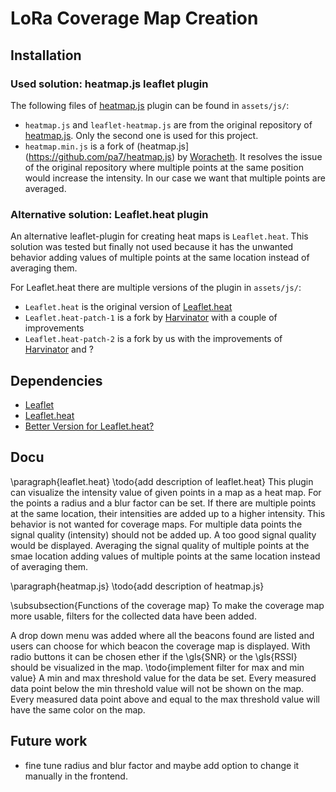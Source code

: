 # LoRa Coverage Map Creation


## Installation

### Used solution: heatmap.js leaflet plugin
The following files of [heatmap.js](https://github.com/pa7/heatmap.js) plugin can be found in `assets/js/`:
- `heatmap.js` and `leaflet-heatmap.js` are from the original repository of [heatmap.js](https://github.com/pa7/heatmap.js). Only the second one is used for this project. 
- `heatmap.min.js` is a fork of (heatmap.js](https://github.com/pa7/heatmap.js) by [Woracheth](https://github.com/Woracheth/heatmap.js). It resolves the issue of the original repository where multiple points at the same position would increase the intensity. In our case we want that multiple points are averaged.

### Alternative solution: Leaflet.heat plugin
An alternative leaflet-plugin for creating heat maps is `Leaflet.heat`. This solution was tested but finally not used because it has the unwanted behavior adding values of multiple points at the same location instead of averaging them. 

For Leaflet.heat there are multiple versions of the plugin in `assets/js/`:
- `Leaflet.heat` is the original version of [Leaflet.heat](https://github.com/Leaflet/Leaflet.heat)
- `Leaflet.heat-patch-1` is a fork by [Harvinator](https://github.com/Harvinator/Leaflet.heat/tree/patch-1) with a couple of improvements
- `Leaflet.heat-patch-2` is a fork by us with the improvements of [Harvinator](https://github.com/Harvinator/Leaflet.heat/tree/patch-1) and ?


## Dependencies
- [Leaflet](https://leafletjs.com)
- [Leaflet.heat](https://github.com/Leaflet/Leaflet.heat)
- [Better Version for Leaflet.heat?](https://github.com/Harvinator/Leaflet.heat/tree/patch-1)

## Docu


\paragraph{leaflet.heat}
\todo{add description of leaflet.heat}
This plugin can visualize the intensity value of given points in a map as a heat map. For the points a radius and a blur factor can be set.
If there are multiple points at the same location, their intensities are added up to a higher intensity.
This behavior is not wanted for coverage maps. For multiple data points the signal quality (intensity) should not be added up.
A too good signal quality would be displayed.
Averaging the signal quality of multiple points at the smae location 
  adding values of multiple points at the same location instead of averaging them. 

\paragraph{heatmap.js}
\todo{add description of heatmap.js}

\subsubsection{Functions of the coverage map}
To make the coverage map more usable, filters for the collected data have been added.

A drop down menu was added where all the beacons found are listed and users can choose for which beacon the coverage map is displayed.
With radio buttons it can be chosen ether if the \gls{SNR} or the \gls{RSSI} should be visualized in the map.
\todo{implement filter for max and min value}
A min and max threshold value for the data be set. Every measured data point below the min threshold value will not be shown on the map. Every measured data point above and equal to the max threshold value will have the same color on the map.

## Future work

- fine tune radius and blur factor and maybe add option to change it manually in the frontend.